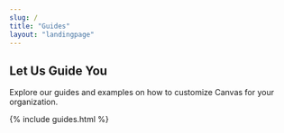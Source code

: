 ```yaml
---
slug: /
title: "Guides"
layout: "landingpage"
---
```


<div class="landingPageSection">
    <h2 class="landingPageSectionHeader">Let Us Guide You</h2>
    <p class="landingPageSectionDescription">Explore our guides and examples on how to customize Canvas for your organization.</p>
    <div class="landingpage-cards">
        {% include guides.html %}
    </div>
</div>
